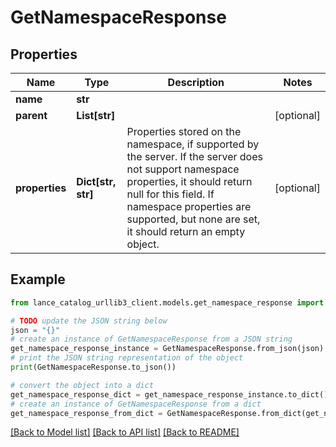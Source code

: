 # GetNamespaceResponse


## Properties

Name | Type | Description | Notes
------------ | ------------- | ------------- | -------------
**name** | **str** |  | 
**parent** | **List[str]** |  | [optional] 
**properties** | **Dict[str, str]** | Properties stored on the namespace, if supported by the server. If the server does not support namespace properties, it should return null for this field. If namespace properties are supported, but none are set, it should return an empty object. | [optional] 

## Example

```python
from lance_catalog_urllib3_client.models.get_namespace_response import GetNamespaceResponse

# TODO update the JSON string below
json = "{}"
# create an instance of GetNamespaceResponse from a JSON string
get_namespace_response_instance = GetNamespaceResponse.from_json(json)
# print the JSON string representation of the object
print(GetNamespaceResponse.to_json())

# convert the object into a dict
get_namespace_response_dict = get_namespace_response_instance.to_dict()
# create an instance of GetNamespaceResponse from a dict
get_namespace_response_from_dict = GetNamespaceResponse.from_dict(get_namespace_response_dict)
```
[[Back to Model list]](../README.md#documentation-for-models) [[Back to API list]](../README.md#documentation-for-api-endpoints) [[Back to README]](../README.md)


